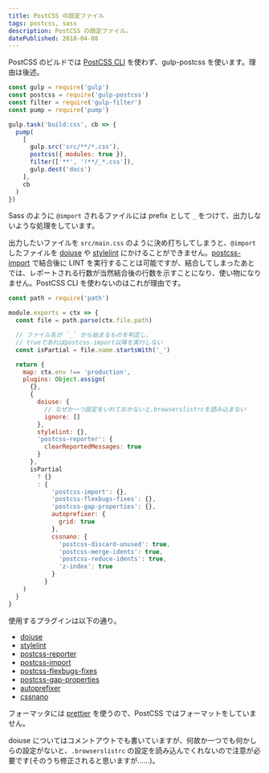 ```yaml
---
title: PostCSS の設定ファイル
tags: postcss, sass
description: PostCSS の設定ファイル。
datePublished: 2018-04-08
---
```


PostCSS のビルドでは [PostCSS CLI](https://github.com/postcss/postcss-cli) を使わず、gulp-postcss を使います。理由は後述。

```gulpfile.js
const gulp = require('gulp')
const postcss = require('gulp-postcss')
const filter = require('gulp-filter')
const pump = require('pump')

gulp.task('build:css', cb => {
  pump(
    [
      gulp.src('src/**/*.css'),
      postcss({ modules: true }),
      filter(['**', '!**/_*.css']),
      gulp.dest('docs')
    ],
    cb
  )
})
```

Sass のように `@import` されるファイルには prefix として `_` をつけて、出力しないような処理をしています。

出力したいファイルを `src/main.css` のように決め打ちしてしまうと、`@import` したファイルを [doiuse](https://github.com/anandthakker/doiuse) や [stylelint](https://github.com/stylelint/stylelint) にかけることができません。[postcss-import](https://github.com/postcss/postcss-import) で結合後に LINT を実行することは可能ですが、結合してしまったあとでは、レポートされる行数が当然結合後の行数を示すことになり、使い物になりません。PostCSS CLI を使わないのはこれが理由です。

```.postcssrc.js
const path = require('path')

module.exports = ctx => {
  const file = path.parse(ctx.file.path)

  // ファイル名が `_` から始まるものを判定し、
  // trueであればpostcss-import以降を実行しない
  const isPartial = file.name.startsWith('_')

  return {
    map: ctx.env !== 'production',
    plugins: Object.assign(
      {},
      {
        doiuse: {
          // なぜか一つ設定をいれておかないと.browserslistrcを読み込まない
          ignore: []
        },
        stylelint: {},
        'postcss-reporter': {
          clearReportedMessages: true
        }
      },
      isPartial
        ? {}
        : {
            'postcss-import': {},
            'postcss-flexbugs-fixes': {},
            'postcss-gap-properties': {},
            autoprefixer: {
              grid: true
            },
            cssnano: {
              'postcss-discard-unused': true,
              'postcss-merge-idents': true,
              'postcss-reduce-idents': true,
              'z-index': true
            }
          }
    )
  }
}
```

使用するプラグインは以下の通り。

* [doiuse](https://github.com/anandthakker/doiuse)
* [stylelint](https://github.com/stylelint/stylelint)
* [postcss-reporter](https://github.com/postcss/postcss-reporter)
* [postcss-import](https://github.com/postcss/postcss-import)
* [postcss-flexbugs-fixes](https://github.com/luisrudge/postcss-flexbugs-fixes)
* [postcss-gap-properties](https://github.com/jonathantneal/postcss-gap-properties)
* [autoprefixer](https://github.com/postcss/autoprefixer)
* [cssnano](http://cssnano.co/)

フォーマッタには [prettier](https://github.com/prettier/prettier) を使うので、PostCSS ではフォーマットをしていません。

doiuse についてはコメントアウトでも書いていますが、何故か一つでも何かしらの設定がないと、`.browserslistrc` の設定を読み込んでくれないので注意が必要です(そのうち修正されると思いますが……)。
